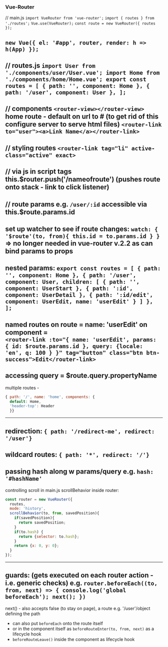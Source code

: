 ### Vue-Router
// main.js
`import VueRouter from 'vue-router';`
`import { routes } from './routes';`
`Vue.use(VueRouter);`
`const route = new VueRouter({
  routes
  });`

`new Vue({
  el: '#app',
  router,
  render: h => h(App)
  });`
---
// routes.js
`import User from './components/user/User.vue';
import Home from './components/home/Home.vue';
export const routes = [
  { path: '', component: Home },
  { path: '/user', component: User },
];`
---
// components
`<router-view></router-view>`
home route - default on url to # (to get rid of this configure server to serve html files)
`<router-link to="user"><a>Link Name</a></router-link>`
---
// styling routes
`<router-link tag="li" active-class="active" exact>`
---
// via js in script tags
this.$router.push('/nameofroute') (pushes route onto stack - link to click listener)
---
// route params
e.g. `/user/:id`
accessible via this.$route.params.id
--
set up watcher to see if route changes:
`watch: {
  '$route'(to, from){
    this.id = to.params.id
  }
}`
=> no longer needed in vue-router v.2.2 as can bind params to props
---
nested params:
`export const routes = [
  { path: '', component: Home },
  { path: '/user', component: User, children: [
    { path: '', component: UserStart },
    { path: ':id', component: UserDetail },
    { path: ':id/edit', component: UserEdit, name: 'userEdit' }
  ] },
];`
---
named routes
on route = name: 'userEdit'
on component =     
`<router-link :to="{ name: 'userEdit', params: { id: $route.params.id }, query: {locale: 'en', q: 100 } }" tag="button" class="btn btn-success">Edit</router-link>`
---
accessing query = $route.query.propertyName
---
multiple routes -
```javascript
{ path: '/', name: 'home', components: {
  default: Home,
  'header-top': Header
  }}
```
---
redirection:
`{ path: '/redirect-me', redirect: '/user'}`
---
wildcard routes:
`{ path: '*', redirect: '/'}`
--
passing hash along w params/query
e.g. `hash: '#hashName'`
--
controlling scroll
in main.js
scrollBehavior inside router:
```javascript
const router = new VueRouter({
  routes,
  mode: 'history',
  scrollBehavior(to, from, savedPosition){
    if(savedPosition){
      return savedPosition;
    }
    if(to.hash) {
      return {selector: to.hash};
    }
    return {x: 0, y: 0};
  }
});
```
---
guards:
(gets executed on each router action - i.e. generic checks)
e.g. `router.beforeEach((to, from, next) => {
    console.log('global beforeEach');
    next();
  })`
---
next() - also accepts false (to stay on page), a route e.g. '/user'/object defining the path
- can also put `beforeEach` onto the route itself
- or in the component itself as `beforeRouteEnter(to, from, next)` as a lifecycle hook
- `beforeRouteLeave()` inside the component as lifecycle hook
